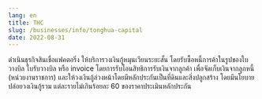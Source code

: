 ```yaml
---
lang: en
title: THC
slug: /businesses/info/tonghua-capital
date: 2022-08-31
---
```


ดำเนินธุรกิจสินเชื่อแฟคตอริ่ง ให้บริการวงเงินกู้หมุนเวียนระยะสั้น โดยรับซื้อหนี้การค้าในรูปของใบวางบิล ใบรับวางบิล หรือ invoice โดยการรับโอนสิทธิการรับเงินจากลูกค้า เพื่อจัดเก็บเงินจากลูกหนี้ (หน่วยงานราชการ) และให้วงเงินกู้ล่วงหน้าโดยมีหลักประกันเป็นที่ดินและสิ่งปลูกสร้าง โดยมีนโยบายปล่อยวงเงินกู้รวม แต่ละรายไม่เกินร้อยละ 60 ของราคาประเมินหลักประกัน
